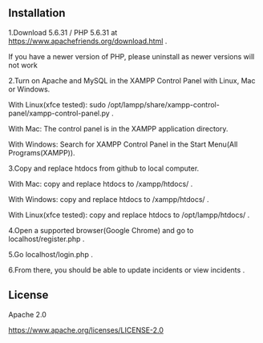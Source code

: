 
Installation 
-------------
1.Download 5.6.31 / PHP 5.6.31 at https://www.apachefriends.org/download.html .

If you have a newer version of PHP, please uninstall as newer versions will not work

2.Turn on Apache and MySQL in the XAMPP Control Panel with Linux, Mac or Windows.

With Linux(xfce tested): sudo /opt/lampp/share/xampp-control-panel/xampp-control-panel.py .

With Mac: The control panel is in the XAMPP application directory.

With Windows: Search for XAMPP Control Panel in the Start Menu(All Programs(XAMPP)).

3.Copy and replace htdocs from github to local computer.

With Mac: copy and replace htdocs to /xampp/htdocs/ .

With Windows: copy and replace htdocs to /xampp/htdocs/ .

With Linux(xfce tested): copy and replace htdocs to /opt/lampp/htdocs/ .

4.Open a supported browser(Google Chrome) and go to localhost/register.php .

5.Go localhost/login.php .

6.From there, you should be able to update incidents or view incidents .

License
--------
Apache 2.0

https://www.apache.org/licenses/LICENSE-2.0

